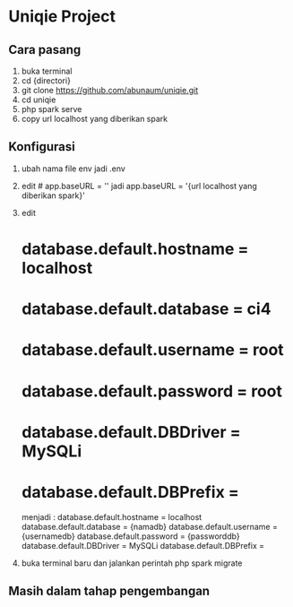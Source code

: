 # Uniqie Project

## Cara pasang

1. buka terminal
2. cd {directori}
3. git clone https://github.com/abunaum/uniqie.git
4. cd uniqie
5. php spark serve
6. copy url localhost yang diberikan spark

## Konfigurasi

1. ubah nama file env jadi .env
2. edit # app.baseURL = '' jadi app.baseURL = '{url localhost yang diberikan spark}'
3. edit

   # database.default.hostname = localhost

   # database.default.database = ci4

   # database.default.username = root

   # database.default.password = root

   # database.default.DBDriver = MySQLi

   # database.default.DBPrefix =

   menjadi :
   database.default.hostname = localhost
   database.default.database = {namadb}
   database.default.username = {usernamedb}
   database.default.password = {passworddb}
   database.default.DBDriver = MySQLi
   database.default.DBPrefix =

4. buka terminal baru dan jalankan perintah php spark migrate

## Masih dalam tahap pengembangan
